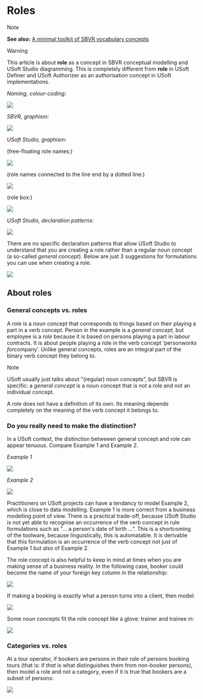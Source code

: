 # Roles

> [!NOTE]
> **See also:** [A minimal toolkit of SBVR vocabulary concepts](/docs/Business%20rules/Vocabulary%20concepts/A%20minimal%20toolkit%20of%20SBVR%20vocabulary%20concepts.md)

> [!WARNING]
> This article is about **role** as a concept in SBVR conceptual modelling and USoft Studio diagramming. This is completely different from **role** in USoft Definer and USoft Authorizer as an authorisation concept in USoft implementations.

*Naming, colour-coding:* 

![](/api/Business%20rules/Vocabulary%20concepts/assets/fc216863-34dc-4a8e-a11c-0f83e2e5b3aa.png)

*SBVR, graphism:*

![](/api/Business%20rules/Vocabulary%20concepts/assets/4c011e83-3371-48bf-ac06-730b8f346af4.png)

*USoft Studio, graphism:*

(free-floating role names:)

![](/api/Business%20rules/Vocabulary%20concepts/assets/0be60fe9-9e35-4657-99e7-60cfe69da24f.png)

(role names connected to the line end by a dotted line:)

![](/api/Business%20rules/Vocabulary%20concepts/assets/7b7f6ce4-aa9e-4214-a497-fd085d8b924d.png)

(role box:)

![](/api/Business%20rules/Vocabulary%20concepts/assets/b72b6cba-56b4-44bf-8045-414f64e4f236.png)

*USoft Studio, declaration patterns:* 

![](/api/Business%20rules/Vocabulary%20concepts/assets/2e864b7e-ea84-4834-8f0b-53e7aeaabace.png)

There are no specific declaration patterns that allow USoft Studio to understand that you are creating a role rather than a regular noun concept (a so-called *general concept*). Below are just 3 suggestions for formulations you can use when creating a role.

![](/api/Business%20rules/Vocabulary%20concepts/assets/342ce5d1-0fba-4e3a-9259-872b109a1389.png)

## About roles

### General concepts vs. roles

A role is a noun concept that corresponds to things based on their playing a part in a verb concept. Person in the example is a *general concept,* but employee is a *role* because it is based on persons playing a part in labour contracts. It is about people playing a role in the verb concept ‘person*works for*company’. Unlike general concepts, roles are an integral part of the binary verb concept they belong to.

> [!NOTE]
> USoft usually just talks about "(regular) noun concepts”, but SBVR is specific: a *general concept* is a noun concept that is not a role and not an individual concept.

A role does not have a definition of its own. Its meaning depends completely on the meaning of the verb concept it belongs to.

### Do you really need to make the distinction?

In a USoft context, the distinction betweeen general concept and role can appear tenuous. Compare Example 1 and Example 2.

*Example 1*

![](/api/Business%20rules/Vocabulary%20concepts/assets/cb10c0ac-6a12-4a05-9ae1-103815517669.png)

*Example 2*

![](/api/Business%20rules/Vocabulary%20concepts/assets/446a1b08-f06b-40f2-a8da-c6c7ccd07adf.png)

Practitioners on USoft projects can have a tendancy to model Example 2, which is close to data modelling. Example 1 is more correct from a business modelling point of view. There is a practical trade-off, because USoft Studio is not yet able to recognise an occurrence of the verb concept in rule formulations such as "… a person's date of birth ...”. This is a shortcoming of the toolware, because linguistically, this is automatable. It is derivable that this formulation is an occurrence of the verb concept not just of Example 1 but also of Example 2.

The role concept is also helpful to keep in mind at times when you are making sense of a business reality. In the following case, booker could become the name of your foreign key column in the relationship:

![](/api/Business%20rules/Vocabulary%20concepts/assets/6ceb71ec-96d7-43d2-a764-fd63dbe10fcd.png)

If making a booking is exactly what a person turns into a client, then model:

![](/api/Business%20rules/Vocabulary%20concepts/assets/cb836e84-4071-4eb2-affc-38c5bfc77248.png)

Some noun concepts fit the role concept like a glove: trainer and trainee in:

![](/api/Business%20rules/Vocabulary%20concepts/assets/5791fd56-6438-46e7-a61d-1f7b37d653f3.png)

### Categories vs. roles

At a tour operator, if bookers are persons in their role of persons booking tours (that is: if *that* is what distinguishes them from non-booker persons), then model a role and not a category, even if it is true that bookers are a subset of persons:

![](/api/Business%20rules/Vocabulary%20concepts/assets/6c373bc8-fb4c-4bdf-9fa5-6c0aa64aa597.png)

 